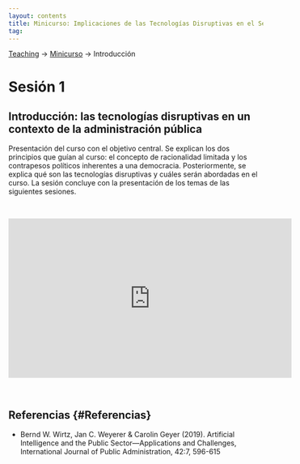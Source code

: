 ```yaml
---
layout: contents
title: Minicurso: Implicaciones de las Tecnologías Disruptivas en el Sector Público
tag:
---
```


[Teaching](../../../teaching) &rarr; [Minicurso](implicaciones_disruptivas.md) &rarr; Introducción

# Sesión 1
## Introducción: las tecnologías disruptivas en un contexto de la administración pública

Presentación del curso con el objetivo central. Se explican los dos principios que guían al curso: el concepto de racionalidad limitada y los contrapesos políticos inherentes a una democracia. Posteriormente, se explica qué son las tecnologías disruptivas y cuáles serán abordadas en el curso. La sesión concluye con la presentación de los temas de las siguientes sesiones.

<p>&nbsp;</p>

<iframe width="560" height="315" src="https://www.youtube.com/embed/Vdr3F6cDxis" frameborder="0" allow="accelerometer; autoplay; encrypted-media; gyroscope; picture-in-picture" allowfullscreen></iframe>

<p>&nbsp;</p>

## Referencias {#Referencias}

- Bernd W. Wirtz, Jan C. Weyerer & Carolin Geyer (2019). Artificial Intelligence and the Public Sector—Applications and Challenges, International Journal of Public Administration, 42:7, 596-615
